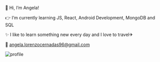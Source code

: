 🙌 Hi, I’m Angela!

👉 I’m currently learning JS, React, Android Development, MongoDB and SQL

✨ I like to learn something new every day and I love to travel✈

 📧 angela.lorenzocernadas96@gmail.com

![profile](https://user-images.githubusercontent.com/90863765/206926465-e606c6d9-81e4-4f3e-95b5-7e5368c73ca4.gif)

